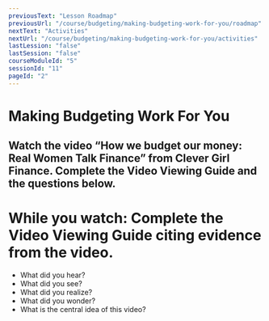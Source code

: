 ```yaml
---
previousText: "Lesson Roadmap"
previousUrl: "/course/budgeting/making-budgeting-work-for-you/roadmap"
nextText: "Activities"
nextUrl: "/course/budgeting/making-budgeting-work-for-you/activities"
lastLession: "false"
lastSession: "false"
courseModuleId: "5"
sessionId: "11"
pageId: "2"
---
```



# Making Budgeting Work For You
## Watch the video “How we budget our money: Real Women Talk Finance” from Clever Girl Finance. Complete the Video Viewing Guide and the questions below.

<sparkle-youtube src="https://www.youtube.com/embed/6PquuGymWP0"></sparkle-youtube>

# While you watch: Complete the Video Viewing Guide citing evidence from the video.

- What did you hear? 	
- What did you see?   
- What did you realize?	
- What did you wonder?
- What is the central idea of this video?
